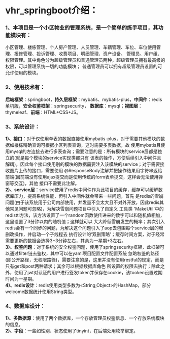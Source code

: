 # vhr_springboot介绍：
### 1、本项目是一个小区物业的管理系统，是一个简单的练手项目，其功能模块有：
小区管理、楼栋管理、个人房产管理、人员管理、车辆管理、车位、车位使用管理、报修管理、投诉管理、收费项目、明细管理、资产设备、
管理员、用户组、权限管理。其中角色分为超级管理员和普通管理员两种，超级管理员拥有最高级的权限，可以管理系统一切的功能模块；
普通管理员可以拥有超级管理员设置的可允许使用的模块。
### 2、使用技术有：
**后端框架**：springboot，**持久层框架**：mybatis、mybatis-plus，**中间件**：redis单机版，**安全权鉴框架**：springsecurity，
**数据库**：mysql；**视图层**：thymeleaf、**前端**：HTML+CSS+JS。
### 3、系统设计：
**1)、接口**：对于仅使用单表的数据直接使用mybatis-plus，对于需要其他模块的数据如楼栋精确查询可根据小区列表查询，这时需要多表数据，故
使用mybatis且使用mysql的左连接去进行多表查询；需要注意的是：所有模块的service层都是独立的(就是每个模块的service实现类都只有
该表的操作，方便后续引入中间件且解耦)，因此每个接口使用别的模块的数据需要注入该模块的service；对于需要接收图片上传的接口，需要使用
@ResponseBody注解并把操作结果用字符串返给前端(因前端没有使用ajax提交而是使用传统的form表单提交，这样会无法使用弹窗等交互)，其他
接口不需要此注解。<br>
**2)、service层**：service使用了redis中间件作为此项目的缓存，缓存可以缓解数据库压力，提高系统性能，但引入中间件就会带来一些问题，首先
是redis的雪崩问题(由于该系统用于公司内部使用，并发量不会太大且不对外开放，因此redis其他常见问题可忽略)，为解决雪崩问题项目中引入了自定义
工具类 'MakeUtil'中的redisttl方法，该方法设置了一个random函数使传进来的数字可以和随机值相加，这里设置了3分钟以内的随机值；这样就可以
大大降低雪崩发生的概率；其次引入redis会有一个同步的问题，为解决这个问题引入了aop去包围每个service层的增删改操作，并启动一个子线程去
执行设计的‘双删策略’；缓存时间方案，对于经常需要更新的数据会选择3+3分钟左右，其余为一星期+3左右。<br>
**3)、权鉴问题**：对于系统的安全权鉴问题，使用了springsecurity框架，此框架可以通过filter链去鉴权，其中可以在yaml项目配置文件配置系统
忽略权鉴的路径(即公开路径，无权限路径)，需要注意的是，这里并没有使用restful的规定，而是只有get和post两种请求；其余可以根据数据库角色
所设置的权限去执行；除此之外，使用了jwt对认证的用户进行签发token并保存在cookie，该tooken设置过期时间为一星期。<br>
**4)、redis设计**：redis使用类型多数为<String,Object>的HashMap，部分welcome数据统计使用String类型。<br>
### 4、数据库设计：
**1)、多数据源**：使用了两个数据库，一个存放管理员权鉴信息、一个存放系统模块的信息。<br>
**2)、字段**：一些如性别、状态使用了tinyint，在后端处用枚举绑定。<br>
